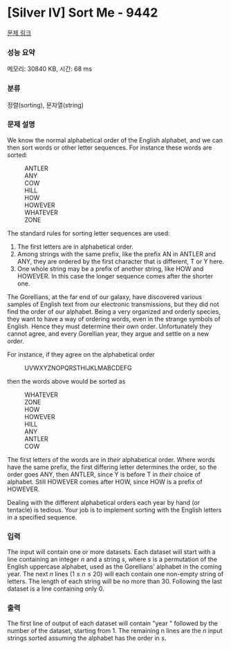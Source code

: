 # [Silver IV] Sort Me - 9442 

[문제 링크](https://www.acmicpc.net/problem/9442) 

### 성능 요약

메모리: 30840 KB, 시간: 68 ms

### 분류

정렬(sorting), 문자열(string)

### 문제 설명

<p>We know the normal alphabetical order of the English alphabet, and we can then sort words or other letter sequences.  For instance these words are sorted:</p>

<div style="margin-left: 40px;">ANTLER<br>
ANY<br>
COW<br>
HILL<br>
HOW<br>
HOWEVER<br>
WHATEVER<br>
ZONE</div>

<p>The standard rules for sorting letter sequences are used:</p>

<ol>
	<li>The first letters are in alphabetical  order.</li>
	<li>Among strings with the same prefix, like the prefix AN in ANTLER and ANY, they are ordered by the first character that is different, T or Y here. </li>
	<li>One whole string may be a prefix of another string, like HOW and HOWEVER.  In this case the longer sequence comes after the shorter one.</li>
</ol>

<p>The Gorellians, at the far end of our galaxy, have discovered various samples of English text from our electronic transmissions, but they did not find the order of our alphabet.  Being a very organized and orderly species, they want to have a way of ordering words, even in the strange symbols of English.  Hence they must determine their own order.  Unfortunately they cannot agree, and every Gorellian year, they argue and settle on a new order.</p>

<p>For instance, if they agree on the alphabetical order</p>

<div style="margin-left: 40px;">UVWXYZNOPQRSTHIJKLMABCDEFG</div>

<p>then the words above would be sorted as</p>

<div style="margin-left: 40px;">WHATEVER<br>
ZONE<br>
HOW<br>
HOWEVER<br>
HILL<br>
ANY<br>
ANTLER<br>
COW</div>

<p>The first letters of the words are in <em>their</em> alphabetical order.  Where words have the same prefix, the first differing letter determines the order, so the order goes ANY,  then ANTLER, since Y is before T in <em>their</em> choice of alphabet.  Still HOWEVER comes after HOW, since HOW is a prefix of HOWEVER.</p>

<p>Dealing with the different alphabetical orders each year by hand (or tentacle) is tedious.  Your job is to implement sorting with the English letters in a specified sequence.</p>

### 입력 

 <p>The input will contain one or more datasets.  Each dataset will start with a line containing an integer <em>n</em> and a string <em>s</em>, where s is a permutation of the English uppercase alphabet, used as the Gorellians' alphabet in the coming year.  The next <em>n</em> lines (1 ≤ <em>n</em> ≤ 20) will each contain one non-empty string of letters.  The length of each string will be no more than 30.  Following the last dataset is a line containing only 0.</p>

### 출력 

 <p>The first line of output of each dataset will contain "year " followed by the number of the dataset, starting from 1.   The remaining n lines are the <em>n</em> input strings sorted assuming the alphabet has the order in <em>s</em>.</p>

